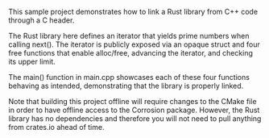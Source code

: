 This sample project demonstrates how to link a Rust library from C++ code through a C header.

The Rust library here defines an iterator that yields prime numbers when calling next(). The
iterator is publicly exposed via an opaque struct and four free functions that enable
alloc/free, advancing the iterator, and checking its upper limit.

The main() function in main.cpp showcases each of these four functions behaving as intended,
demonstrating that the library is properly linked.

Note that building this project offline will require changes to the CMake file in order to
have offline access to the Corrosion package. However, the Rust library has no dependencies
and therefore you will not need to pull anything from crates.io ahead of time.
